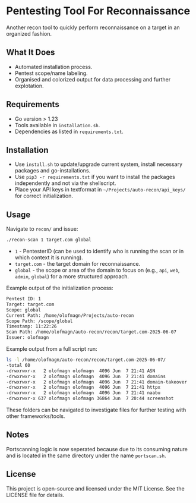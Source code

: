 # Pentesting Tool For Reconnaissance
Another recon tool to quickly perform reconnaissance on a target in an organized fashion.

##  What It Does
- Automated installation process.
- Pentest scope/name labeling.
- Organised and colorized output for data processing and further explotation.

##  Requirements
- Go version > 1.23
- Tools available in `installation.sh`.
- Dependencies as listed in `requirements.txt`.

##  Installation
- Use `install.sh` to update/upgrade current system, install necessary packages and go-installations.
- Use `pip3 -r requirements.txt` if you want to install the packages independently and not via the shellscript.
- Place your API keys in textformat in `~/Projects/auto-recon/api_keys/` for correct initialization.

##  Usage
Navigate to `recon/` and issue:

```bash
./recon-scan 1 target.com global
```

- `1` - PentesterID (can be used to identify who is running the scan or in which context it is running).
- `target.com` - the target domain for reconnaissance.
- `global` - the scope or area of the domain to focus on (e.g., `api`, `web`, `admin`, `global`) for a more structured approach.

Example output of the initialization process:
```bash
Pentest ID: 1
Target: target.com
Scope: global
Current Path: /home/olofmagn/Projects/auto-recon
Scope Path: /scope/global
Timestamp: 11:22:26
Scan Path: /home/olofmagn/auto-recon/recon/target.com-2025-06-07
Issuer: olofmagn

```

Example output from a full script run:
```bash
ls -l /home/olofmagn/auto-recon/recon/target.com-2025-06-07/
-total 60
-drwxrwxr-x   2 olofmagn olofmagn  4096 Jun  7 21:41 ASN
-drwxrwxr-x   2 olofmagn olofmagn  4096 Jun  7 21:41 domains
-drwxrwxr-x   2 olofmagn olofmagn  4096 Jun  7 21:41 domain-takeover
-drwxrwxr-x   2 olofmagn olofmagn  4096 Jun  7 21:41 httpx
-drwxrwxr-x   2 olofmagn olofmagn  4096 Jun  7 21:41 naabu
-drwxrwxr-x 637 olofmagn olofmagn 36864 Jun  7 20:44 screenshot
```

These folders can be navigated to investigate files for further testing with other frameworks/tools.

##  Notes
Portscanning logic is now seperated because due to its consuming nature and is located in the same directory under the name `portscan.sh`.

##  License
This project is open-source and licensed under the MIT License. See the LICENSE file for details.
